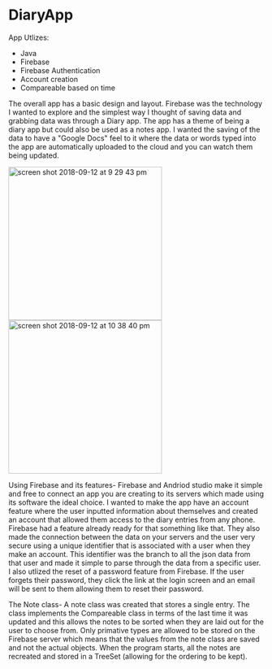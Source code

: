 # DiaryApp

App Utlizes:
- Java
- Firebase
- Firebase Authentication
- Account creation
- Compareable based on time

The overall app has a basic design and layout.  Firebase was the technology I wanted to explore and the simplest way I thought of saving data and grabbing data was through a Diary app.  The app has a theme of being a diary app but could also be used as a notes app.  I wanted the saving of the data to have a "Google Docs" feel to it where the data or words typed into the app are automatically uploaded to the cloud and you can watch them being updated.  

<img width="302" alt="screen shot 2018-09-12 at 9 29 43 pm" src="https://user-images.githubusercontent.com/36249204/45464036-b75a2a00-b6dc-11e8-97ac-a487e8e43e16.png">

<img width="302" alt="screen shot 2018-09-12 at 10 38 40 pm" src="https://user-images.githubusercontent.com/36249204/45464037-b7f2c080-b6dc-11e8-86df-202106f91aba.png">

Using Firebase and its features-
Firebase and Andriod studio make it simple and free to connect an app you are creating to its servers which made using its software the ideal choice.  I wanted to make the app have an account feature where the user inputted information about themselves and created an account that allowed them access to the diary entries from any phone.  Firebase had a feature already ready for that something like that.  They also made the connection between the data on your servers and the user very secure using a unique identifier that is associated with a user when they make an account. This identifier was the branch to all the json data from that user and made it simple to parse through the data from a specific user.  I also utlized the reset of a password feature from Firebase.  If the user forgets their password, they click the link at the login screen and an email will be sent to them allowing them to reset their password.

The Note class-
A note class was created that stores a single entry.  The class implements the Compareable class in terms of the last time it was updated and this allows the notes to be sorted when they are laid out for the user to choose from.  Only primative types are allowed to be stored on the Firebase server which means that the values from the note class are saved and not the actual objects. When the program starts, all the notes are recreated and stored in a TreeSet (allowing for the ordering to be kept).  

